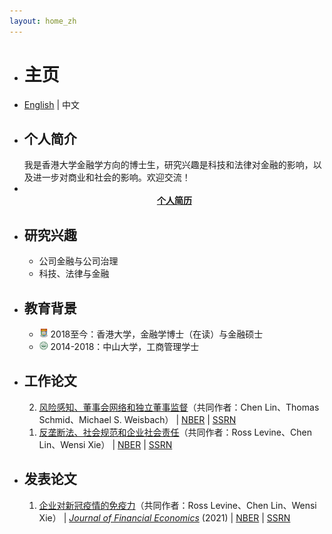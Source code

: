 ```yaml
---
layout: home_zh
---
```


<ul class="posts">
<li class="posts-labelgroup">
<h1 id="posts-label">主页</h1>
</li>

<li>
<p class="post center"><a href='./index.html'>English</a> | 中文</p>
</li>

<li>
<h2 class="post-title">个人简介</h2>
<div class="post">我是香港大学金融学方向的博士生，研究兴趣是科技和法律对金融的影响，以及进一步对商业和社会的影响。欢迎交流！</div>
</li>

<li>
<div align="center">
<br>
<strong><a class="icon-pdf" href="./assets/简历_丁文治.pdf" target="_blank">个人简历</a></strong>
</div>
</li>

<li>
<h2 class="post-title">研究兴趣</h2>
<ul class="my-list">
<li class="post">公司金融与公司治理</li>
<li class="post">科技、法律与金融</li>
</ul>
</li>

<li>
<h2 class="post-title">教育背景</h2>
<ul class="my-list">
<li class="post"><img src="./assets/img/hku.png" alt="HKU Logo" width="14"> 2018至今：香港大学，金融学博士（在读）与金融硕士</li>
<li class="post"><img src="./assets/img/sysu.png" alt="SYSU Logo" width="14"> 2014-2018：中山大学，工商管理学士</li>
</ul>
</li>

<li>
<h2 class="post-title">工作论文</h2>
<ol reversed>
<li class="post"><a class="two" href="/pages/research_zh.html#penalty_vote">风险感知、董事会网络和独立董事监督</a>（共同作者：Chen Lin、Thomas Schmid、Michael S. Weisbach） | <a class='icon-ext-link' href='https://www.nber.org/papers/w28976' target="_blank"  rel="noreferrer">NBER</a> | <a class='icon-ext-link' href='https://papers.ssrn.com/sol3/papers.cfm?abstract_id=3872749' target="_blank"  rel="noreferrer">SSRN</a>
</li>
<li class="post"><a class="two" href="/pages/research_zh.html#comp_csr">反垄断法、社会规范和企业社会责任</a>（共同作者：Ross Levine、Chen Lin、Wensi Xie） | <a class='icon-ext-link' href='https://www.nber.org/papers/w27493' target="_blank"  rel="noreferrer">NBER</a> | <a class='icon-ext-link' href='https://papers.ssrn.com/sol3/papers.cfm?abstract_id=3605990' target="_blank"  rel="noreferrer">SSRN</a>
</li>
</ol>
</li>

<li>
<h2 class="post-title">发表论文</h2>
<ol reversed>
<li class="post"><a class="two" href="/pages/research_zh.html#covid_immunity">企业对新冠疫情的免疫力</a>（共同作者：Ross Levine、Chen Lin、Wensi Xie） | <a class='icon-ext-link' href='https://doi.org/10.1016/j.jfineco.2021.03.005' target="_blank"  rel="noreferrer"><i>Journal of Financial Economics</i></a> (2021) | <a class='icon-ext-link' href='https://www.nber.org/papers/w27055' target="_blank"  rel="noreferrer">NBER</a> | <a class='icon-ext-link' href='https://papers.ssrn.com/sol3/papers.cfm?abstract_id=3578585' target="_blank"  rel="noreferrer">SSRN</a>
</li>
</ol>
</li>